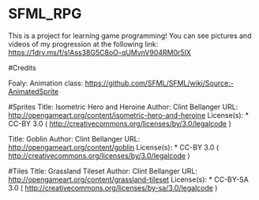 # SFML_RPG
This is a project for learning game programming!
You can see pictures and videos of my progression at the following link:
https://1drv.ms/f/s!Ass38G5C8oO-qUMvnV904RM0r5IX

#Credits

Foaly: Animation class: https://github.com/SFML/SFML/wiki/Source:-AnimatedSprite

#Sprites
Title: Isometric Hero and Heroine
Author: Clint Bellanger
URL: http://opengameart.org/content/isometric-hero-and-heroine
License(s): * CC-BY 3.0 ( http://creativecommons.org/licenses/by/3.0/legalcode )

Title: Goblin
Author: Clint Bellanger
URL: http://opengameart.org/content/goblin
License(s): * CC-BY 3.0 ( http://creativecommons.org/licenses/by/3.0/legalcode )

#Tiles
Title: Grassland Tileset
Author: Clint Bellanger
URL: http://opengameart.org/content/grassland-tileset
License(s): * CC-BY-SA 3.0 ( http://creativecommons.org/licenses/by-sa/3.0/legalcode )
